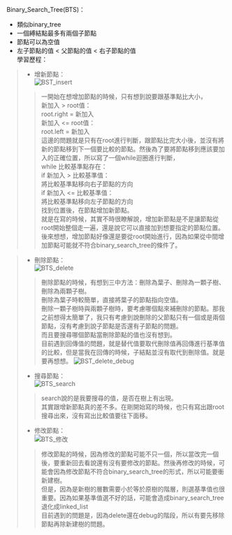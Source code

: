  Binary_Search_Tree(BTS)：    
 * 類似binary_tree   
 * 一個縛結點最多有兩個子節點    
 * 節點可以為空值      
 * 左子節點的值 < 父節點的值 < 右子節點的值     
 學習歷程：   
 > * 增新節點：  
 ![BST_insert](https://github.com/yenchungLin/study/tree/master/資料結構與演算法/picture/BST_insert.jpg)   
 >> 一開始在想增加節點的時候，只有想到說要跟基準點比大小，   
 >>                    新加入 > root值：    
 >>                       root.right = 新加入    
 >>                    新加入 <= root值：   
 >>                       root.left = 新加入  
 >> 這邊的問題就是只有在root進行判斷，跟節點比完大小後，並沒有將新的節點移到下一個要比較的節點。然後為了要將節點移到應該要加入的正確位置，所以寫了一個while迴圈進行判斷，    
 >>                    while 比較基準點存在：   
 >>                       if 新加入 > 比較基準值：     
 >>                          將比較基準點移向右子節點的方向    
 >>                       if 新加入 <= 比較基準值：    
 >>                          將比較基準點移向左子節點的方向  
 >> 找到位置後，在節點增加新節點。     
 >> 就是在寫的時候，其實不時很瞭解說，增加新節點是不是讓節點從root開始整個走一遍，還是說它可以直接加到想要指定的節點位置。後來想想，增加節點好像還是要從root開始進行，因為如果從中間增加節點可能就不符合binary_search_tree的條件了。
    
 > * 刪除節點：   
 ![BTS_delete](https://github.com/yenchungLin/study/tree/master/資料結構與演算法/picture/BTS_delete.jpg)       
 >> 刪除節點的時候，有想到三中方法：刪除為葉子、刪除為一顆子樹、刪除為兩顆子樹。    
 >> 刪除為葉子時較簡單，直接將葉子的節點指向空值。   
 >> 刪除一顆子樹時與兩顆子樹時，要考慮哪個點來補刪除的節點。那我之前想得太簡單了，我只有考慮到說刪除的父節點只有一個或是兩個節點，沒有考慮到說子節點是否還有子節點的問題。     
 >> 而且要搜尋哪個節點當刪除節點的值也沒有想到。     
 >> 目前遇到回傳值的問題，就是替代值要取代刪除值再回傳進行基準值的比較，但是當我在回傳的時候，子結點並沒有取代到刪除值。就是要再想想。
 ![BST_delete_debug](https://github.com/yenchungLin/study/tree/master/資料結構與演算法/picture/delete_debug.png)      
 > * 搜尋節點：         
 ![BTS_search](https://github.com/yenchungLin/study/tree/master/資料結構與演算法/picture/BST_search.jpg)   
 >> search說的是我要搜尋的值，是否在樹上有出現。   
 >> 其實跟增新節點真的差不多。在剛開始寫的時候，也只有寫出跟root搜尋出來，沒有寫出比較值要往下面移。       
 > * 修改節點：   
 ![BTS_修改](https://github.com/yenchungLin/study/tree/master/資料結構與演算法/picture/BST_修改.jpg)            
 >> 修改節點的時候，因為修改的節點可能不只一個，所以當改完一個後，要重新回去看說還有沒有要修改的節點。然後再修改的時候，可能會因為修改節點不符合binary_search_tree的形式，所以可能要衝新建樹。   
 >> 但是，因為是新樹的層數需要小於等於原樹的階層，則選基準值也很重要。因為如果基準值選不好的話，可能會造成binary_search_tree退化成linked_list  
 >> 目前遇到的問題是，因為delete還在debug的階段，所以有要先移除節點再除新建樹的問題。      
   
